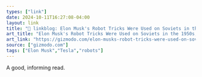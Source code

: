 ```yaml
---
types: ["link"]
date: 2024-10-11T16:27:08-04:00
layout: link
title: "🔗 linkblog: Elon Musk's Robot Tricks Were Used on Soviets in the 1950s, Too'"
art_title: "Elon Musk's Robot Tricks Were Used on Soviets in the 1950s, Too"
art_link: "https://gizmodo.com/elon-musks-robot-tricks-were-used-on-soviets-in-the-1950s-too-2000511120"
source: ["gizmodo.com"]
tags: ["Elon Musk","Tesla","robots"]
---
```

A good, informing read.
